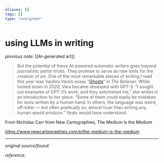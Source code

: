 ```yaml
---
aliases: []
tags: []
type: "evergreen"
---
```


# using LLMs in writing

_previous note:_ [[AI-generated art]]

> But the potential of these AI-powered automatic writers goes beyond journalistic parlor tricks. They promise to serve as new tools for the creation of art. One of the most remarkable pieces of writing I read this year was Vauhini Vara’s essay “[Ghosts](https://substack.com/redirect/298a22a7-ea02-4673-8c40-807a391ba0d6?j=eyJ1IjoiMzJreDZ3In0.gaTwpODLkXCFxBmcH8GsZZJtOqKjq3MZQebvlplFPMU)” in *The Believer*. While locked down in 2020, Vara became obsessed with GPT-3. “I sought out examples of GPT-3’s work, and they astonished me,” she writes in an introduction to her piece. “Some of them could easily be mistaken for texts written by a human hand. In others, the language was weird, off-kilter — but often poetically so, almost truer than writing any human would produce.” Yeats would have understood.

From Nicholas Carr from New Cartographies, The Medium Is the Medium

<https://www.newcartographies.com/p/the-medium-is-the-medium>

---

_original source/found:_ 

_reference:_ 



